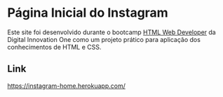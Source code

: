 # Página Inicial do Instagram

Este site foi desenvolvido durante o bootcamp [HTML Web Developer](https://web.digitalinnovation.one/track/html-web-developer) da Digital Innovation One como um projeto prático para aplicação dos conhecimentos de HTML e CSS.

## Link

<https://instagram-home.herokuapp.com/>
